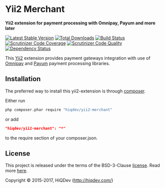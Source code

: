 # Yii2 Merchant

**Yii2 extension for payment processing with Omnipay, Payum and more later**

[![Latest Stable Version](https://poser.pugx.org/hiqdev/yii2-merchant/v/stable)](https://packagist.org/packages/hiqdev/yii2-merchant)
[![Total Downloads](https://poser.pugx.org/hiqdev/yii2-merchant/downloads)](https://packagist.org/packages/hiqdev/yii2-merchant)
[![Build Status](https://img.shields.io/travis/hiqdev/yii2-merchant.svg)](https://travis-ci.org/hiqdev/yii2-merchant)
[![Scrutinizer Code Coverage](https://img.shields.io/scrutinizer/coverage/g/hiqdev/yii2-merchant.svg)](https://scrutinizer-ci.com/g/hiqdev/yii2-merchant/)
[![Scrutinizer Code Quality](https://img.shields.io/scrutinizer/g/hiqdev/yii2-merchant.svg)](https://scrutinizer-ci.com/g/hiqdev/yii2-merchant/)
[![Dependency Status](https://www.versioneye.com/php/hiqdev:yii2-merchant/dev-master/badge.svg)](https://www.versioneye.com/php/hiqdev:yii2-merchant/dev-master)

This [Yii2](http://yiiframework.com/) extension provides payment gateways integration with use of
[Omnipay](http://omnipay.thephpleague.com/) and [Payum](http://payum.org/) payment processing libraries.

## Installation

The preferred way to install this yii2-extension is through [composer](http://getcomposer.org/download/).

Either run

```sh
php composer.phar require "hiqdev/yii2-merchant"
```

or add

```json
"hiqdev/yii2-merchant": "*"
```

to the require section of your composer.json.

## License

This project is released under the terms of the BSD-3-Clause [license](LICENSE).
Read more [here](http://choosealicense.com/licenses/bsd-3-clause).

Copyright © 2015-2017, HiQDev (http://hiqdev.com/)
